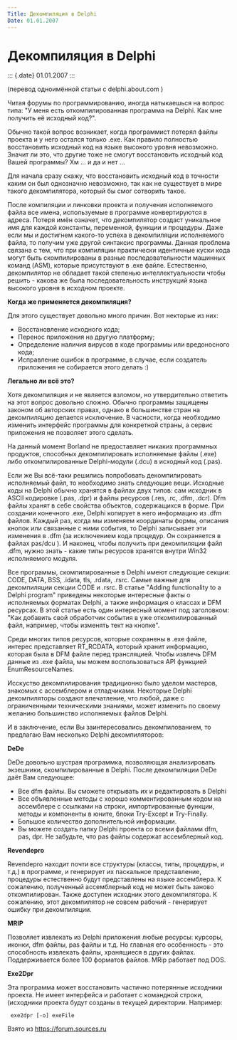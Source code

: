 ```yaml
---
Title: Декомпиляция в Delphi
Date: 01.01.2007
---
```



Декомпиляция в Delphi
=====================

::: {.date}
01.01.2007
:::

(перевод одноимённой статьи с delphi.about.com )

Читая форумы по программированию, иногда натыкаешься на вопрос типа: "У
меня есть откомпилированная программа на Delphi. Как мне получить её
исходный код?".

Обычно такой вопрос возникает, когда программист
потерял файлы проекта и у него остался только .exe. Как правило
полностью восстановить исходный код на языке высокого уровня невозможно.
Значит ли это, что другие тоже не смогут восстановить исходный код Вашей
программы? Хм ... и да и нет ...

Для начала сразу скажу, что восстановить исходный код в точности каким
он был однозначно невозможно, так как не существует в мире такого
декомпилятора, который бы смог сотворить такое.

После компиляции и линковки проекта и получения исполняемого файла все
имена, используемые в программе конвертируются в адреса. Потеря имён
означет, что декомпилятор создаст уникальное имя для каждой константы,
переменной, функции и процедуры. Даже если мы и достигнем какого-то
успеха в декомпиляции исполняемого файла, то получим уже другой
синтаксис программы. Данная проблема связана с тем, что при компиляции
практически идентичные куски кода могут быть скомпилированы в разные
последовательности машинных команд (ASM), которые присутствуют в .exe
файле. Естественно, декомпилятор не обладает такой степенью
интеллектуальности чтобы решить - какова же была последовательность
инструкций языка высокого уровня в исходном проекте.

**Когда же применяется декомпиляция?**

Для этого существует довольно много
причин. Вот некторые из них:

- Восстановление исходного кода;
- Перенос приложения на другую платформу;
- Определение наличия вирусов в коде программы или вредоносного кода;
- Исправление ошибок в программе, в случае, если создатель приложения
не собирается этого делать :)

**Легально ли всё это?**

Хотя декомпиляция и не является взломом, но
утвердительно ответить на этот вопрос довольно сложно. Обычно программы
защищены законом об авторских правах, однако в большинстве стран на
декомпиляцию делается исключение. В часности, когда необходимо изменить
интерфейс программы для конкретной страны, а сервис приложения не
позволяет этого сделать.

На данный момент Borland не предоставляет никаких программных продуктов,
способных декомпилировать исполняемые файлы (.exe) либо
откомпилированные Delphi-модули (.dcu) в исходный код (.pas).

Если же Вы всё-таки решились попробовать декомпилировать исполняемый
файл, то необходимо знать следующие вещи. Исходные коды на Delphi обычно
хранятся в файлах двух типов: сам исходник в ASCII кодировке (.pas,
.dpr) и файлы ресурсов (.res, .rc, .dfm, .dcr). Dfm файлы хранят в себе
свойства объектов, содержащихся в форме. При создании конечного .exe,
Delphi копирует в него информацию из .dfm файлов. Каждый раз, когда мы
изменяем координаты формы, описания кнопок или связанные с ними события,
то Delphi записывает эти изменения в .dfm (за исключением кода процедур.
Он сохраняется в файлах pas/dcu ). И наконец, чтобы получить при
декомпиляции файл .dfm, нужно знать - какие типы ресурсов хранятся
внутри Win32 исполняемого модуля.

Все программы, скомпилированные в Delphi имеют следующие секции: CODE,
DATA, BSS, .idata, tls, .rdata, .rsrc. Самые важные для декомпиляции
секции CODE и .rsrc. В статье "Adding functionality to a Delphi
program" приведены некоторые интересные факты о исполняемых форматах
Delphi, а также информация о классах и DFM ресурсах. В этой статье есть
один интересный момент под заголовком: "Как добавить свой обработчик
события в уже откомпилированный файл, например, чтобы изменять тект на
кнопке".

Среди многих типов ресурсов, которые сохранены в .exe файле, интерес
представляет RT\_RCDATA, который хранит информацию, которая была в DFM
файле перед трансляцией. Чтобы извлечь DFM данные из .exe файла, мы можем
воспользоваться API функцией EnumResourceNames.

Исскуство декомпилирования традиционно было уделом мастеров, знакомых с
ассемблером и отладчиками. Некоторые Delphi декомпиляторы создают
впечатление, что любой, даже с ограниченными техническими знаниями,
может изменить по своему желанию большинство исполняемых файлов Delphi.

И в заключение, если Вы заинтересовались декомпилованием, то предлагаю
Вам несколько Delphi декомпиляторов:

**DeDe**

DeDe довольно шустрая программка, позволяющая анализировать экзешники,
скомпилированные в Delphi. После декомпиляции DeDe даёт Вам следующее:

- Все dfm файлы. Вы сможете открывать их и редактировать в Delphi
- Все объявленные методы с хорошо комментированным кодом на ассемблере
с ссылками на строки, импортированные функции, методы и компоненты в
юните, блоки Try-Except и Try-Finally.
- Большое количество дополнительной информации.
- Вы можете создать папку Delphi проекта со всеми файлами dfm, pas,
dpr. Не забудьте, что pas файлы содержат ассемблерный код.

**Revendepro**

Revendepro находит почти все структуры (классы, типы, процедуры, и т.д.)
в программе, и генерирует их паскальное представление, процедуры
естественно будут представлены на языке ассемблера. К сожалению,
полученный ассемблерный код не может быть заново откомпилирован. Также
доступен исходник этого декомпилятора. К сожалению, этот декомпилятор не
совсем рабочий - генерирует ошибку при декомпиляции.

**MRIP**

Позволяет извлекать из Delphi приложения любые ресурсы: курсоры, иконки,
dfm файлы, pas файлы и т.д. Но главная его особенность - это способность
извлекать файлы, хранящиеся в других файлах. Поддерживается более 100
форматов файлов. MRip работает под DOS.

**Exe2Dpr**

Эта программа может восстановить частично потерянные исходники проекта.
Не имеет интерфейса и работает с командной строки,
(исходники проекта будут созданы в текущей директории.
Например:

     exe2dpr [-o] exeFile


Взято из <https://forum.sources.ru>
